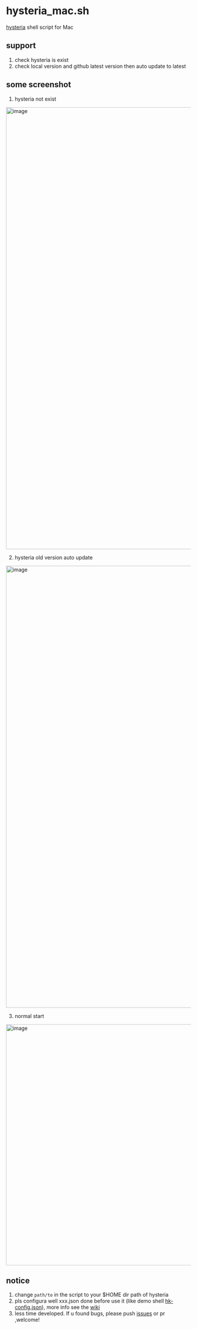 # hysteria_mac.sh
[hysteria](https://github.com/HyNetwork/hysteria) shell script for Mac

## support 

1. check hysteria is exist
2. check local version and github latest version then auto update to latest

## some screenshot

1. hysteria not exist
<img width="1201" alt="image" src="https://user-images.githubusercontent.com/18260135/184926566-4b87d6cb-5f57-40e3-8d65-98f1a6f31175.png">


2. hysteria old version auto update
<img width="1201" alt="image" src="https://user-images.githubusercontent.com/18260135/184929220-1eb93724-4989-44a7-bf5a-558f95f2cba7.png">

3. normal start
<img width="655" alt="image" src="https://user-images.githubusercontent.com/18260135/185146232-53cce44b-5207-42ed-a199-21ebcfc56b25.png">


## notice

1. change `path/to` in the  script  to your $HOME dir path of hysteria
2. pls configura well xxx.json done before use it (like demo shell [hk-config.json](https://github.com/Mr-xn/hysteria_mac.sh/blob/main/hysteria_mac.sh#L63)), more info see the [wiki](https://github.com/HyNetwork/hysteria/wiki)
3. less time developed. If u found bugs, please push [issues](../../issues/new) or pr ,welcome!
